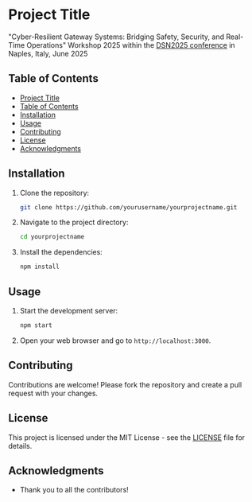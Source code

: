 # Project Title

"Cyber-Resilient Gateway Systems: Bridging Safety, Security, and Real-Time Operations" Workshop 2025
within the [DSN2025 conference](https://dsn2025.github.io/) in Naples, Italy, June 2025

## Table of Contents

- [Project Title](#project-title)
- [Table of Contents](#table-of-contents)
- [Installation](#installation)
- [Usage](#usage)
- [Contributing](#contributing)
- [License](#license)
- [Acknowledgments](#acknowledgments)

## Installation

1. Clone the repository:
    ```bash
    git clone https://github.com/yourusername/yourprojectname.git
    ```
2. Navigate to the project directory:
    ```bash
    cd yourprojectname
    ```
3. Install the dependencies:
    ```bash
    npm install
    ```

## Usage

1. Start the development server:
    ```bash
    npm start
    ```
2. Open your web browser and go to `http://localhost:3000`.

## Contributing

Contributions are welcome! Please fork the repository and create a pull request with your changes.

## License

This project is licensed under the MIT License - see the [LICENSE](LICENSE) file for details.

## Acknowledgments

- Thank you to all the contributors!
